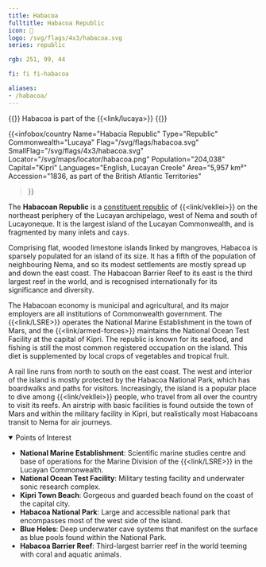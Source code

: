 ```yaml
---
title: Habacoa
fulltitle: Habacoa Republic
icon: 🪸
logo: /svg/flags/4x3/habacoa.svg
series: republic

rgb: 251, 99, 44

fi: fi fi-habacoa

aliases:
- /habacoa/
---
```

{{<note series>}}
 Habacoa is part of the {{<link/lucaya>}}
{{</note>}}

{{<infobox/country
	 Name="Habacia Republic"
	 Type="Republic"
	 Commonwealth="Lucaya"
	 Flag="/svg/flags/habacoa.svg"
	 SmallFlag="/svg/flags/4x3/habacoa.svg"
	 Locator="/svg/maps/locator/habacoa.png"
	 Population="204,038"
	 Capital="Kipri"
	 Languages="English, Lucayan Creole"
	 Area="5,957 km²"
	 Accession="1836, as part of the British Atlantic Territories"
 >}}

The <span class="fi fi-habacoa"></span> **Habacoan Republic** is a [constituent republic](/republics/) of {{<link/vekllei>}} on the northeast periphery of the Lucayan archipelago, west of Nema and south of Lucayoneque. It is the largest island of the Lucayan Commonwealth, and is fragmented by many inlets and cays.

Comprising flat, wooded limestone islands linked by mangroves, Habacoa is sparsely populated for an island of its size. It has a fifth of the population of neighbouring Nema, and so its modest settlements are mostly spread up and down the east coast. The Habacoan Barrier Reef to its east is the third largest reef in the world, and is recognised internationally for its significance and diversity.

The Habacoan economy is municipal and agricultural, and its major employers are all institutions of Commonwealth government. The {{<link/LSRE>}} operates the National Marine Establishment in the town of Mars, and the {{<link/armed-forces>}} maintains the National Ocean Test Facility at the capital of Kipri. The republic is known for its seafood, and fishing is still the most common registered occupation on the island. This diet is supplemented by local crops of vegetables and tropical fruit.

A rail line runs from north to south on the east coast. The west and interior of the island is mostly protected by the Habacoa National Park, which has boardwalks and paths for visitors. Increasingly, the island is a popular place to dive among {{<link/vekllei>}} people, who travel from all over the country to visit its reefs. An airstrip with basic facilities is found outside the town of Mars and within the military facility in Kipri, but realistically most Habacoans transit to Nema for air journeys.

<details open>
<summary>Points of Interest</summary>

* **National Marine Establishment**: Scientific marine studies centre and base of operations for the Marine Division of the {{<link/LSRE>}} in the Lucayan Commonwealth.
* **National Ocean Test Facility**: Military testing facility and underwater sonic research complex.
* **Kipri Town Beach**: Gorgeous and guarded beach found on the coast of the capital city.
* **Habacoa National Park**: Large and accessible national park that encompasses most of the west side of the island.
* **Blue Holes**: Deep underwater cave systems that manifest on the surface as blue pools found within the National Park.
* **Habacoa Barrier Reef**: Third-largest barrier reef in the world teeming with coral and aquatic animals.
</details>

